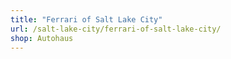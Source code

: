 ```yaml
---
title: "Ferrari of Salt Lake City"
url: /salt-lake-city/ferrari-of-salt-lake-city/
shop: Autohaus
---
```

